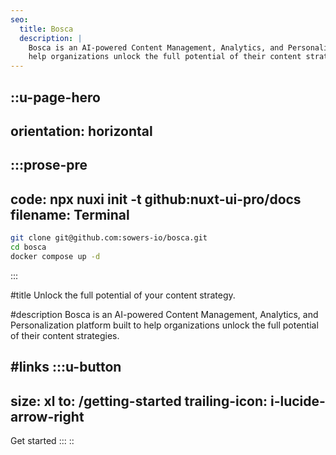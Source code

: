 ```yaml
---
seo:
  title: Bosca
  description: |
    Bosca is an AI-powered Content Management, Analytics, and Personalization platform built to 
    help organizations unlock the full potential of their content strategies.
---
```


::u-page-hero
---
orientation: horizontal
---
  :::prose-pre
  ---
  code: npx nuxi init -t github:nuxt-ui-pro/docs
  filename: Terminal
  ---
  ```bash
  git clone git@github.com:sowers-io/bosca.git
  cd bosca
  docker compose up -d
  ```
  :::

#title
Unlock the full potential of your content strategy.

#description
Bosca is an AI-powered Content Management, Analytics, and Personalization platform built to help organizations unlock the full potential of their content strategies.

#links
  :::u-button
  ---
  size: xl
  to: /getting-started
  trailing-icon: i-lucide-arrow-right
  ---
  Get started
  :::
::

